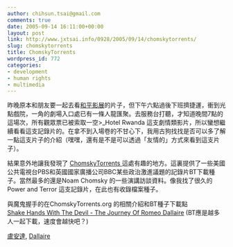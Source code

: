 ```yaml
---
author: chihsun.tsai@gmail.com
comments: true
date: 2005-09-14 16:11:00+00:00
layout: post
link: http://www.jxtsai.info/0928/2005/09/14/chomskytorrents/
slug: chomskytorrents
title: ChomskyTorrents
wordpress_id: 772
categories:
- development
- human rights
- multimedia
---
```


昨晚原本和朋友要一起去看[和平影展](http://www.jxtsai.info/blog/)的片子，但下午六點過後下班擠捷運，衝到光點戲院，一角的劇場入口處已有一條人龍匯聚。去服務台打聽，才知道晚間7點的這場次，所有觀眾票已被索取一空>_Hotel Rwanda 這支劇情類影片，所以蠻想繼續看看這支記錄片的。在拿不到入場卷的不甘心下，我用古狗找找是否可以多了解一點這支片子的介紹（嘿嘿，還有是不是可以透過「友情的」方式來看到這支片子）。  
  
結果意外地讓我發現了 [ChomskyTorrents ](http://www.jxtsai.info/blog/)這處有趣的地方。這裏提供了一些美國公共電視台PBS和英國國家廣播公司BBC某些政治激進議題的記錄片BT下載種子。當然最多的還是Noam  Chomsky 的一些演講訪談資料。像我找了很久的Power and Terror  這支記錄片，在此也有收錄檔案種子。  
  
與魔鬼握手的在ChomskyTorrents.org 的相關介紹和BT種子下載點   
[Shake Hands With The Devil - The Journey Of Romeo Dallaire](http://www.jxtsai.info/blog/) (BT應是越多人一起下載，速度會越快吧？)  
  
[盧安達](http://www.jxtsai.info/blog/), [Dallaire](http://www.jxtsai.info/blog/)
